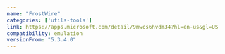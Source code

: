 ```yaml
---
name: "FrostWire"
categories: ['utils-tools']
link: https://apps.microsoft.com/detail/9mwcs6hvdm34?hl=en-us&gl=US
compatibility: emulation
versionFrom: "5.3.4.0"
---
```


